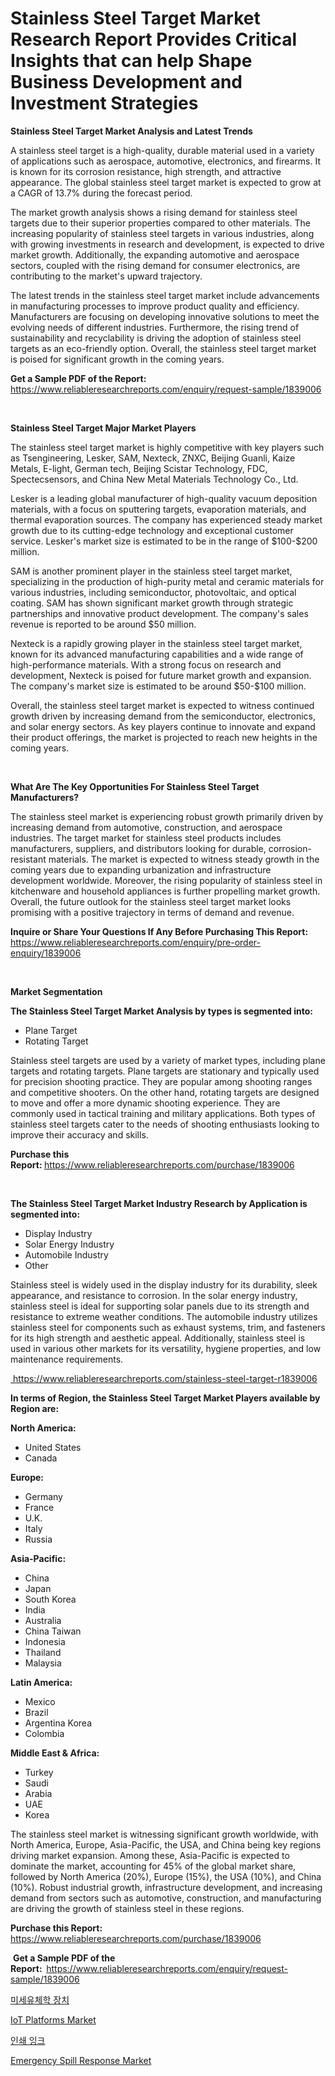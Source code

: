 <p><h1>Stainless Steel Target Market Research Report Provides Critical Insights that can help Shape Business Development and Investment Strategies</h1></p><p><strong>Stainless Steel Target Market Analysis and Latest Trends</strong></p>
<p><p>A stainless steel target is a high-quality, durable material used in a variety of applications such as aerospace, automotive, electronics, and firearms. It is known for its corrosion resistance, high strength, and attractive appearance. The global stainless steel target market is expected to grow at a CAGR of 13.7% during the forecast period.</p><p>The market growth analysis shows a rising demand for stainless steel targets due to their superior properties compared to other materials. The increasing popularity of stainless steel targets in various industries, along with growing investments in research and development, is expected to drive market growth. Additionally, the expanding automotive and aerospace sectors, coupled with the rising demand for consumer electronics, are contributing to the market's upward trajectory.</p><p>The latest trends in the stainless steel target market include advancements in manufacturing processes to improve product quality and efficiency. Manufacturers are focusing on developing innovative solutions to meet the evolving needs of different industries. Furthermore, the rising trend of sustainability and recyclability is driving the adoption of stainless steel targets as an eco-friendly option. Overall, the stainless steel target market is poised for significant growth in the coming years.</p></p>
<p><strong>Get a Sample PDF of the Report:&nbsp;</strong> <a href="https://www.reliableresearchreports.com/enquiry/request-sample/1839006">https://www.reliableresearchreports.com/enquiry/request-sample/1839006</a></p>
<p>&nbsp;</p>
<p><strong>Stainless Steel Target Major Market Players</strong></p>
<p><p>The stainless steel target market is highly competitive with key players such as Tsengineering, Lesker, SAM, Nexteck, ZNXC, Beijing Guanli, Kaize Metals, E-light, German tech, Beijing Scistar Technology, FDC, Spectecsensors, and China New Metal Materials Technology Co., Ltd. </p><p>Lesker is a leading global manufacturer of high-quality vacuum deposition materials, with a focus on sputtering targets, evaporation materials, and thermal evaporation sources. The company has experienced steady market growth due to its cutting-edge technology and exceptional customer service. Lesker's market size is estimated to be in the range of $100-$200 million.</p><p>SAM is another prominent player in the stainless steel target market, specializing in the production of high-purity metal and ceramic materials for various industries, including semiconductor, photovoltaic, and optical coating. SAM has shown significant market growth through strategic partnerships and innovative product development. The company's sales revenue is reported to be around $50 million.</p><p>Nexteck is a rapidly growing player in the stainless steel target market, known for its advanced manufacturing capabilities and a wide range of high-performance materials. With a strong focus on research and development, Nexteck is poised for future market growth and expansion. The company's market size is estimated to be around $50-$100 million.</p><p>Overall, the stainless steel target market is expected to witness continued growth driven by increasing demand from the semiconductor, electronics, and solar energy sectors. As key players continue to innovate and expand their product offerings, the market is projected to reach new heights in the coming years.</p></p>
<p>&nbsp;</p>
<p><strong>What Are The Key Opportunities For Stainless Steel Target Manufacturers?</strong></p>
<p><p>The stainless steel market is experiencing robust growth primarily driven by increasing demand from automotive, construction, and aerospace industries. The target market for stainless steel products includes manufacturers, suppliers, and distributors looking for durable, corrosion-resistant materials. The market is expected to witness steady growth in the coming years due to expanding urbanization and infrastructure development worldwide. Moreover, the rising popularity of stainless steel in kitchenware and household appliances is further propelling market growth. Overall, the future outlook for the stainless steel target market looks promising with a positive trajectory in terms of demand and revenue.</p></p>
<p><strong>Inquire or Share Your Questions If Any Before Purchasing This Report:</strong> <a href="https://www.reliableresearchreports.com/enquiry/pre-order-enquiry/1839006">https://www.reliableresearchreports.com/enquiry/pre-order-enquiry/1839006</a></p>
<p>&nbsp;</p>
<p><strong>Market Segmentation</strong></p>
<p><strong>The Stainless Steel Target Market Analysis by types is segmented into:</strong></p>
<p><ul><li>Plane Target</li><li>Rotating Target</li></ul></p>
<p><p>Stainless steel targets are used by a variety of market types, including plane targets and rotating targets. Plane targets are stationary and typically used for precision shooting practice. They are popular among shooting ranges and competitive shooters. On the other hand, rotating targets are designed to move and offer a more dynamic shooting experience. They are commonly used in tactical training and military applications. Both types of stainless steel targets cater to the needs of shooting enthusiasts looking to improve their accuracy and skills.</p></p>
<p><strong>Purchase this Report:&nbsp;</strong><a href="https://www.reliableresearchreports.com/purchase/1839006">https://www.reliableresearchreports.com/purchase/1839006</a></p>
<p>&nbsp;</p>
<p><strong>The Stainless Steel Target Market Industry Research by Application is segmented into:</strong></p>
<p><ul><li>Display Industry</li><li>Solar Energy Industry</li><li>Automobile Industry</li><li>Other</li></ul></p>
<p><p>Stainless steel is widely used in the display industry for its durability, sleek appearance, and resistance to corrosion. In the solar energy industry, stainless steel is ideal for supporting solar panels due to its strength and resistance to extreme weather conditions. The automobile industry utilizes stainless steel for components such as exhaust systems, trim, and fasteners for its high strength and aesthetic appeal. Additionally, stainless steel is used in various other markets for its versatility, hygiene properties, and low maintenance requirements.</p></p>
<p><a href="https://www.reliableresearchreports.com/stainless-steel-target-r1839006">&nbsp;https://www.reliableresearchreports.com/stainless-steel-target-r1839006</a></p>
<p><strong>In terms of Region, the Stainless Steel Target Market Players available by Region are:</strong></p>
<p>
    <p> <strong> North America: </strong>
        <ul>
            <li>United States</li>
            <li>Canada</li>
        </ul>
        </p> 
    <p> <strong> Europe: </strong>
        <ul>
            <li>Germany</li>
            <li>France</li>
            <li>U.K.</li>
            <li>Italy</li>
            <li>Russia</li>
        </ul>
        </p> 
    <p> <strong> Asia-Pacific: </strong>
        <ul>
            <li>China</li>
            <li>Japan</li>
            <li>South Korea</li>
            <li>India</li>
            <li>Australia</li>
            <li>China Taiwan</li>
            <li>Indonesia</li>
            <li>Thailand</li>
            <li>Malaysia</li>
        </ul>
        </p> 
    <p> <strong> Latin America: </strong>
        <ul>
            <li>Mexico</li>
            <li>Brazil</li>
            <li>Argentina Korea</li>
            <li>Colombia</li>
        </ul>
        </p> 
    <p> <strong> Middle East & Africa: </strong>
        <ul>
            <li>Turkey</li>
            <li>Saudi</li>
            <li>Arabia</li>
            <li>UAE</li>
            <li>Korea</li>
        </ul>
    </p>
    </p>
<p><p>The stainless steel market is witnessing significant growth worldwide, with North America, Europe, Asia-Pacific, the USA, and China being key regions driving market expansion. Among these, Asia-Pacific is expected to dominate the market, accounting for 45% of the global market share, followed by North America (20%), Europe (15%), the USA (10%), and China (10%). Robust industrial growth, infrastructure development, and increasing demand from sectors such as automotive, construction, and manufacturing are driving the growth of stainless steel in these regions.</p></p>
<p><strong>Purchase this Report: </strong><a href="https://www.reliableresearchreports.com/purchase/1839006">https://www.reliableresearchreports.com/purchase/1839006</a></p>
<p>&nbsp;<strong>Get a Sample PDF of the Report:&nbsp;&nbsp;</strong><a href="https://www.reliableresearchreports.com/enquiry/request-sample/1839006">https://www.reliableresearchreports.com/enquiry/request-sample/1839006</a></p>
<p><strong></strong></p>
<p><p><a href="https://github.com/ahmadrevanz10/Market-Research-Report-List-1/blob/main/3198500129655.md">미세유체학 장치</a></p><p><a href="https://github.com/shahriarnajimjoy333/Market-Research-Report-List-1/blob/main/iot-platforms-market.md">IoT Platforms Market</a></p><p><a href="https://github.com/jimahmed0511/Market-Research-Report-List-1/blob/main/5629867129654.md">인쇄 잉크</a></p><p><a href="https://github.com/cameroneffertz/Market-Research-Report-List-2/blob/main/emergency-spill-response-market.md">Emergency Spill Response Market</a></p></p>